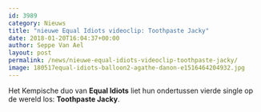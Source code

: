 ```yaml
---
id: 3989
category: Nieuws
title: "nieuwe Equal Idiots videoclip: Toothpaste Jacky"
date: 2018-01-20T16:04:37+00:00
author: Seppe Van Ael
layout: post
permalink: /news/nieuwe-equal-idiots-videoclip-toothpaste-jacky/
image: 180517equal-idiots-balloon2-agathe-danon-e1516464204932.jpg
---
```

Het Kempische duo van **Equal Idiots** liet hun ondertussen vierde single op de wereld los: **Toothpaste Jacky**.

&nbsp;